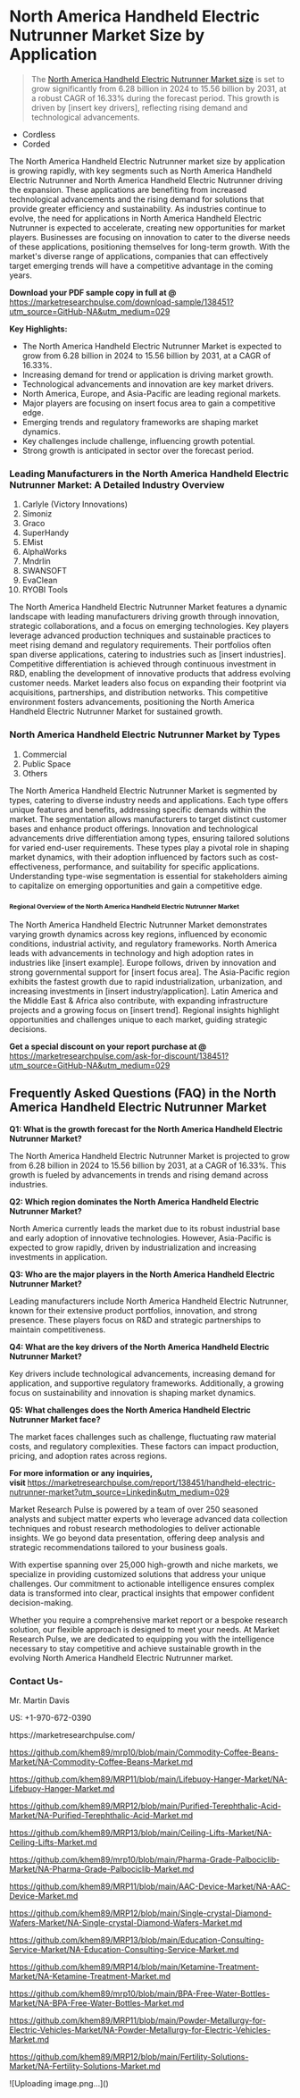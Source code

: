 <h1>North America Handheld Electric Nutrunner Market&nbsp;Size by Application</h1><blockquote><p>The <a href="https://marketresearchpulse.com/download-sample/138451?utm_source=GitHub-NA&amp;utm_medium=029">North America Handheld Electric Nutrunner Market size</a> is set to grow significantly from 6.28 billion in 2024 to 15.56 billion by 2031, at a robust CAGR of 16.33% during the forecast period. This growth is driven by [insert key drivers], reflecting rising demand and technological advancements.</p></blockquote><ul><li>Cordless<li> Corded</li></ul><p>The North America Handheld Electric Nutrunner market size by application is growing rapidly, with key segments such as North America Handheld Electric Nutrunner and North America Handheld Electric Nutrunner driving the expansion. These applications are benefiting from increased technological advancements and the rising demand for solutions that provide greater efficiency and sustainability. As industries continue to evolve, the need for applications in North America Handheld Electric Nutrunner is expected to accelerate, creating new opportunities for market players. Businesses are focusing on innovation to cater to the diverse needs of these applications, positioning themselves for long-term growth. With the market's diverse range of applications, companies that can effectively target emerging trends will have a competitive advantage in the coming years.</p><p><strong>Download your PDF sample copy in full at @ </strong><a href="https://marketresearchpulse.com/download-sample/138451?utm_source=GitHub-NA&amp;utm_medium=029">https://marketresearchpulse.com/download-sample/138451?utm_source=GitHub-NA&amp;utm_medium=029</a></p><p><strong>Key Highlights: </strong></p><ul><li>The North America Handheld Electric Nutrunner Market is expected to grow from 6.28 billion in 2024 to 15.56 billion by 2031, at a CAGR of 16.33%.</li><li>Increasing demand for trend or application is driving market growth.</li><li>Technological advancements and innovation are key market drivers.</li><li>North America, Europe, and Asia-Pacific are leading regional markets.</li><li>Major players are focusing on insert focus area to gain a competitive edge.</li><li>Emerging trends and regulatory frameworks are shaping market dynamics.</li><li>Key challenges include challenge, influencing growth potential.</li><li>Strong growth is anticipated in sector over the forecast period.</li></ul><h3>Leading Manufacturers in the North America Handheld Electric Nutrunner Market: A Detailed Industry Overview</h3><ol><li>Carlyle (Victory Innovations)</li><li>Simoniz</li><li>Graco</li><li>SuperHandy</li><li>EMist</li><li>AlphaWorks</li><li>Mndrlin</li><li>SWANSOFT</li><li>EvaClean</li><li>RYOBI Tools</li></ol><div class="flex max-w-full flex-col flex-grow"><div class="min-h-8 text-message flex w-full flex-col items-end gap-2 whitespace-normal break-words [.text-message+&amp;]:mt-5" dir="auto" data-message-author-role="assistant" data-message-id="fd8432e4-4910-450d-b182-61b7bfb0a01f" data-message-model-slug="gpt-4o"><div class="flex w-full flex-col gap-1 empty:hidden first:pt-[3px]"><div class="markdown prose w-full break-words dark:prose-invert light"><p>The North America Handheld Electric Nutrunner Market features a dynamic landscape with leading manufacturers driving growth through innovation, strategic collaborations, and a focus on emerging technologies. Key players leverage advanced production techniques and sustainable practices to meet rising demand and regulatory requirements. Their portfolios often span diverse applications, catering to industries such as [insert industries]. Competitive differentiation is achieved through continuous investment in R&amp;D, enabling the development of innovative products that address evolving customer needs. Market leaders also focus on expanding their footprint via acquisitions, partnerships, and distribution networks. This competitive environment fosters advancements, positioning the North America Handheld Electric Nutrunner Market for sustained growth.</p></div></div></div></div><h3>North America Handheld Electric Nutrunner Market by Types</h3><ol><li>Commercial<li> Public Space<li> Others</li></ol><div class="flex max-w-full flex-col flex-grow"><div class="min-h-8 text-message flex w-full flex-col items-end gap-2 whitespace-normal break-words [.text-message+&amp;]:mt-5" dir="auto" data-message-author-role="assistant" data-message-id="084470be-0bb7-4664-bddf-5156b4f41249" data-message-model-slug="gpt-4o-mini"><div class="flex w-full flex-col gap-1 empty:hidden first:pt-[3px]"><div class="markdown prose w-full break-words dark:prose-invert light"><p>The North America Handheld Electric Nutrunner Market is segmented by types, catering to diverse industry needs and applications. Each type offers unique features and benefits, addressing specific demands within the market. The segmentation allows manufacturers to target distinct customer bases and enhance product offerings. Innovation and technological advancements drive differentiation among types, ensuring tailored solutions for varied end-user requirements. These types play a pivotal role in shaping market dynamics, with their adoption influenced by factors such as cost-effectiveness, performance, and suitability for specific applications. Understanding type-wise segmentation is essential for stakeholders aiming to capitalize on emerging opportunities and gain a competitive edge.</p></div></div></div></div><h3><span style="font-size: 11px;">Regional Overview of the North America Handheld Electric Nutrunner Market</span></h3><div class="flex max-w-full flex-col flex-grow"><div class="min-h-8 text-message flex w-full flex-col items-end gap-2 whitespace-normal break-words [.text-message+&amp;]:mt-5" dir="auto" data-message-author-role="assistant" data-message-id="e9038762-ce64-4e30-91c9-9bd413514231" data-message-model-slug="gpt-4o-mini"><div class="flex w-full flex-col gap-1 empty:hidden first:pt-[3px]"><div class="markdown prose w-full break-words dark:prose-invert light"><p>The North America Handheld Electric Nutrunner Market demonstrates varying growth dynamics across key regions, influenced by economic conditions, industrial activity, and regulatory frameworks. North America leads with advancements in technology and high adoption rates in industries like [insert example]. Europe follows, driven by innovation and strong governmental support for [insert focus area]. The Asia-Pacific region exhibits the fastest growth due to rapid industrialization, urbanization, and increasing investments in [insert industry/application]. Latin America and the Middle East &amp; Africa also contribute, with expanding infrastructure projects and a growing focus on [insert trend]. Regional insights highlight opportunities and challenges unique to each market, guiding strategic decisions.</p></div></div></div></div><p><strong>Get a special discount on your report purchase at @ </strong><a href="https://marketresearchpulse.com/ask-for-discount/138451?utm_source=GitHub-NA&amp;utm_medium=029">https://marketresearchpulse.com/ask-for-discount/138451?utm_source=GitHub-NA&amp;utm_medium=029</a></p><h2>Frequently Asked Questions (FAQ) in the North America Handheld Electric Nutrunner Market</h2><p><strong>Q1: What is the growth forecast for the North America Handheld Electric Nutrunner Market?</strong></p><p>The North America Handheld Electric Nutrunner Market is projected to grow from 6.28 billion in 2024 to 15.56 billion by 2031, at a CAGR of 16.33%. This growth is fueled by advancements in trends and rising demand across industries.</p><p><strong>Q2: Which region dominates the North America Handheld Electric Nutrunner Market?</strong></p><p>North America currently leads the market due to its robust industrial base and early adoption of innovative technologies. However, Asia-Pacific is expected to grow rapidly, driven by industrialization and increasing investments in application.</p><p><strong>Q3: Who are the major players in the North America Handheld Electric Nutrunner Market?</strong></p><p>Leading manufacturers include North America Handheld Electric Nutrunner, known for their extensive product portfolios, innovation, and strong presence. These players focus on R&amp;D and strategic partnerships to maintain competitiveness.</p><p><strong>Q4: What are the key drivers of the North America Handheld Electric Nutrunner Market?</strong></p><p>Key drivers include technological advancements, increasing demand for application, and supportive regulatory frameworks. Additionally, a growing focus on sustainability and innovation is shaping market dynamics.</p><p><strong>Q5: What challenges does the North America Handheld Electric Nutrunner Market face?</strong></p><p>The market faces challenges such as challenge, fluctuating raw material costs, and regulatory complexities. These factors can impact production, pricing, and adoption rates across regions.</p><p><strong>For more information or any inquiries, visit&nbsp;</strong><a href="https://marketresearchpulse.com/report/138451/handheld-electric-nutrunner-market?utm_source=Linkedin&utm_medium=029">https://marketresearchpulse.com/report/138451/handheld-electric-nutrunner-market?utm_source=Linkedin&utm_medium=029</a></p><p>Market Research Pulse is powered by a team of over 250 seasoned analysts and subject matter experts who leverage advanced data collection techniques and robust research methodologies to deliver actionable insights. We go beyond data presentation, offering deep analysis and strategic recommendations tailored to your business goals.</p><p>With expertise spanning over 25,000 high-growth and niche markets, we specialize in providing customized solutions that address your unique challenges. Our commitment to actionable intelligence ensures complex data is transformed into clear, practical insights that empower confident decision-making.</p><p>Whether you require a comprehensive market report or a bespoke research solution, our flexible approach is designed to meet your needs. At Market Research Pulse, we are dedicated to equipping you with the intelligence necessary to stay competitive and achieve sustainable growth in the evolving North America Handheld Electric Nutrunner market.</p><h3><strong>Contact Us-</strong></h3><p>Mr. Martin Davis</p><p>US: +1-970-672-0390</p><p>https://marketresearchpulse.com/</p><p><a href="https://github.com/khem89/mrp10/blob/main/Commodity-Coffee-Beans-Market/NA-Commodity-Coffee-Beans-Market.md">https://github.com/khem89/mrp10/blob/main/Commodity-Coffee-Beans-Market/NA-Commodity-Coffee-Beans-Market.md</a></p><p><a href="https://github.com/khem89/MRP11/blob/main/Lifebuoy-Hanger-Market/NA-Lifebuoy-Hanger-Market.md">https://github.com/khem89/MRP11/blob/main/Lifebuoy-Hanger-Market/NA-Lifebuoy-Hanger-Market.md</a></p><p><a href="https://github.com/khem89/MRP12/blob/main/Purified-Terephthalic-Acid-Market/NA-Purified-Terephthalic-Acid-Market.md">https://github.com/khem89/MRP12/blob/main/Purified-Terephthalic-Acid-Market/NA-Purified-Terephthalic-Acid-Market.md</a></p><p><a href="https://github.com/khem89/MRP13/blob/main/Ceiling-Lifts-Market/NA-Ceiling-Lifts-Market.md">https://github.com/khem89/MRP13/blob/main/Ceiling-Lifts-Market/NA-Ceiling-Lifts-Market.md</a></p><p><a href="https://github.com/khem89/mrp10/blob/main/Pharma-Grade-Palbociclib-Market/NA-Pharma-Grade-Palbociclib-Market.md">https://github.com/khem89/mrp10/blob/main/Pharma-Grade-Palbociclib-Market/NA-Pharma-Grade-Palbociclib-Market.md</a></p><p><a href="https://github.com/khem89/MRP11/blob/main/AAC-Device-Market/NA-AAC-Device-Market.md">https://github.com/khem89/MRP11/blob/main/AAC-Device-Market/NA-AAC-Device-Market.md</a></p><p><a href="https://github.com/khem89/MRP12/blob/main/Single-crystal-Diamond-Wafers-Market/NA-Single-crystal-Diamond-Wafers-Market.md">https://github.com/khem89/MRP12/blob/main/Single-crystal-Diamond-Wafers-Market/NA-Single-crystal-Diamond-Wafers-Market.md</a></p><p><a href="https://github.com/khem89/MRP13/blob/main/Education-Consulting-Service-Market/NA-Education-Consulting-Service-Market.md">https://github.com/khem89/MRP13/blob/main/Education-Consulting-Service-Market/NA-Education-Consulting-Service-Market.md</a></p><p><a href="https://github.com/khem89/MRP14/blob/main/Ketamine-Treatment-Market/NA-Ketamine-Treatment-Market.md">https://github.com/khem89/MRP14/blob/main/Ketamine-Treatment-Market/NA-Ketamine-Treatment-Market.md</a></p><p><a href="https://github.com/khem89/mrp10/blob/main/BPA-Free-Water-Bottles-Market/NA-BPA-Free-Water-Bottles-Market.md">https://github.com/khem89/mrp10/blob/main/BPA-Free-Water-Bottles-Market/NA-BPA-Free-Water-Bottles-Market.md</a></p><p><a href="https://github.com/khem89/MRP11/blob/main/Powder-Metallurgy-for-Electric-Vehicles-Market/NA-Powder-Metallurgy-for-Electric-Vehicles-Market.md">https://github.com/khem89/MRP11/blob/main/Powder-Metallurgy-for-Electric-Vehicles-Market/NA-Powder-Metallurgy-for-Electric-Vehicles-Market.md</a></p><p><a href="https://github.com/khem89/MRP12/blob/main/Fertility-Solutions-Market/NA-Fertility-Solutions-Market.md">https://github.com/khem89/MRP12/blob/main/Fertility-Solutions-Market/NA-Fertility-Solutions-Market.md</a></p>
![Uploading image.png…]()
